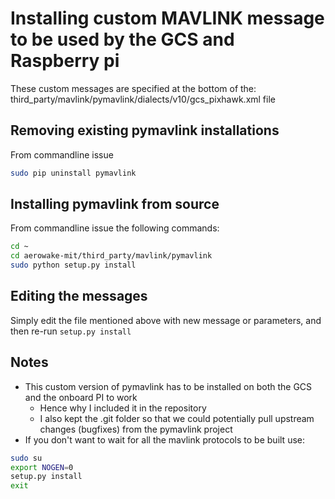 # Installing custom MAVLINK message to be used by the GCS and Raspberry pi
These custom messages are specified at the bottom of the: third_party/mavlink/pymavlink/dialects/v10/gcs_pixhawk.xml file

## Removing existing pymavlink installations
From commandline issue
```bash
sudo pip uninstall pymavlink
``` 

## Installing pymavlink from source
From commandline issue the following commands:
```bash
cd ~
cd aerowake-mit/third_party/mavlink/pymavlink
sudo python setup.py install
```

## Editing the messages
Simply edit the file mentioned above with new message or parameters, and then re-run `setup.py install`

## Notes
* This custom version of pymavlink has to be installed on both the GCS and the onboard PI to work
   * Hence why I included it in the repository
   * I also kept the .git folder so that we could potentially pull upstream changes (bugfixes) from the pymavlink project
* If you don't want to wait for all the mavlink protocols to be built use: 
```bash
sudo su
export NOGEN=0
setup.py install
exit
```

